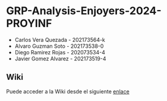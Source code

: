 # GRP-Analysis-Enjoyers-2024-PROYINF

- Carlos Vera Quezada - 202173564-k
- Alvaro Guzman Soto - 202173538-0
- Diego Ramirez Rojas - 202073534-4
- Javier Gomez Alvarez - 202173519-4
  
## Wiki

Puede acceder a la Wiki desde el siguiente [enlace](https://github.com/LaCalmaInc/GRP-Analysis-Enjoyers-2024-PROYINF/wiki)
